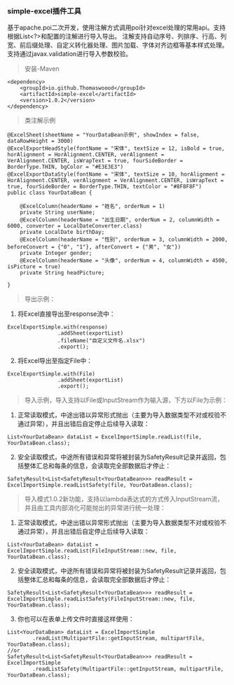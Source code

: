 ### simple-excel插件工具
基于apache.poi二次开发，使用注解方式调用poi针对excel处理的常用api。支持根据List<?>和配置的注解进行导入导出。
注解支持自动序号、列排序、行高、列宽、前后缀处理、自定义转化器处理、图片加载、字体对齐边框等基本样式处理。
支持通过javax.validation进行导入参数校验。

> 安装-Maven
```
<dependency>
    <groupId>io.github.Thomaswoood</groupId>
    <artifactId>simple-excel</artifactId>
    <version>1.0.2</version>
</dependency>
```

> 类注解示例
```
@ExcelSheet(sheetName = "YourDataBean示例", showIndex = false, dataRowHeight = 3000)
@ExcelExportHeadStyle(fontName = "宋体", textSize = 12, isBold = true, horAlignment = HorAlignment.CENTER, verAlignment = VerAlignment.CENTER, isWrapText = true, fourSideBorder = BorderType.THIN, bgColor = "#E3E3E3")
@ExcelExportDataStyle(fontName = "宋体", textSize = 10, horAlignment = HorAlignment.CENTER, verAlignment = VerAlignment.CENTER, isWrapText = true, fourSideBorder = BorderType.THIN, textColor = "#8F8F8F")
public class YourDataBean {

    @ExcelColumn(headerName = "姓名", orderNum = 1)
    private String userName;
    @ExcelColumn(headerName = "出生日期", orderNum = 2, columnWidth = 6000, converter = LocalDateConverter.class)
    private LocalDate birthDay;
    @ExcelColumn(headerName = "性别", orderNum = 3, columnWidth = 2000, beforeConvert = {"0", "1"}, afterConvert = {"男", "女"})
    private Integer gender;
    @ExcelColumn(headerName = "头像", orderNum = 4, columnWidth = 4500, isPicture = true)
    private String headPicture;

}
```

> 导出示例：

1. 将Excel直接导出至response流中：

```
ExcelExportSimple.with(response)
                .addSheet(exportList)
                .fileName("自定义文件名.xlsx")
                .export();
```

2. 将Excel导出至指定File中：

```
ExcelExportSimple.with(File)
                .addSheet(exportList)
                .export();
```

> 导入示例，导入支持以File或InputStream作为输入源，下方以File为示例：

1. 正常读取模式，中途出错以异常形式抛出（主要为导入数据类型不对或校验不通过异常），并且出错后自定停止后续导入读取：
```
List<YourDataBean> dataList = ExcelImportSimple.readList(file, YourDataBean.class);
```
2. 安全读取模式，中途所有错误和异常将被封装为SafetyResult记录并返回，包括整体汇总和每条的信息，会读取完全部数据后才停止：
```
SafetyResult<List<SafetyResult<YourDataBean>>> readResult = ExcelImportSimple.readListSafety(file, YourDataBean.class);
```

> 导入模式1.0.2新功能，支持以lambda表达式的方式传入InputStream流，并且由工具内部消化可能抛出的异常进行统一处理：
1. 正常读取模式，中途出错以异常形式抛出（主要为导入数据类型不对或校验不通过异常），并且出错后自定停止后续导入读取：
```
List<YourDataBean> dataList = ExcelImportSimple.readList(FileInputStream::new, file, YourDataBean.class);
```
2. 安全读取模式，中途所有错误和异常将被封装为SafetyResult记录并返回，包括整体汇总和每条的信息，会读取完全部数据后才停止：
```
SafetyResult<List<SafetyResult<YourDataBean>>> readResult = ExcelImportSimple.readListSafety(FileInputStream::new, file, YourDataBean.class);
```
3. 你也可以在表单上传文件时直接这样使用：
```
List<YourDataBean> dataList = ExcelImportSimple
        .readList(MultipartFile::getInputStream, multipartFile, YourDataBean.class);
//or
SafetyResult<List<SafetyResult<YourDataBean>>> readResult = ExcelImportSimple
        .readListSafety(MultipartFile::getInputStream, multipartFile, YourDataBean.class);
```
